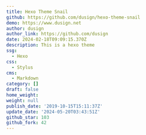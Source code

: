 ```yaml
---
title: Hexo Theme Snail
github: https://github.com/dusign/hexo-theme-snail
demo: https://www.dusign.net
author: dusign
author_link: https://github.com/dusign
date: 2024-02-18T09:09:15.370Z
description: This is a hexo theme
ssg:
  - Hexo
css:
  - Stylus
cms:
  - Markdown
category: []
draft: false
home_weight: 
weight: null
publish_date: '2019-10-15T15:11:37Z'
update_date: '2024-05-20T03:43:51Z'
github_star: 103
github_fork: 42
---
```

